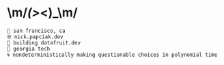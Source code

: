 # \m/_(>_<)_\m/
```         
📍 san francisco, ca
🌐 nick.papciak.dev
🍊 building datafruit.dev
🐝 georgia tech
🌀 nondeterministically making questionable choices in polynomial time
```
